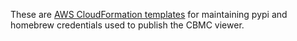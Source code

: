 These are
[AWS CloudFormation templates](https://aws.amazon.com/cloudformation/resources/templates/)
for maintaining pypi and homebrew credentials used to publish the CBMC viewer.
